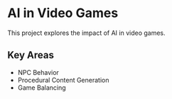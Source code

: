 # AI in Video Games
This project explores the impact of AI in video games.
## Key Areas
- NPC Behavior
- Procedural Content Generation
- Game Balancing
